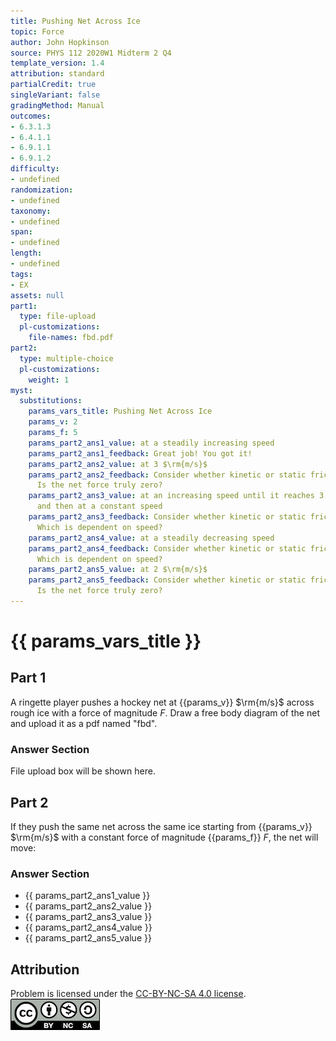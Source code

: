 ```yaml
---
title: Pushing Net Across Ice
topic: Force
author: John Hopkinson
source: PHYS 112 2020W1 Midterm 2 Q4
template_version: 1.4
attribution: standard
partialCredit: true
singleVariant: false
gradingMethod: Manual
outcomes:
- 6.3.1.3
- 6.4.1.1
- 6.9.1.1
- 6.9.1.2
difficulty:
- undefined
randomization:
- undefined
taxonomy:
- undefined
span:
- undefined
length:
- undefined
tags:
- EX
assets: null
part1:
  type: file-upload
  pl-customizations:
    file-names: fbd.pdf
part2:
  type: multiple-choice
  pl-customizations:
    weight: 1
myst:
  substitutions:
    params_vars_title: Pushing Net Across Ice
    params_v: 2
    params_f: 5
    params_part2_ans1_value: at a steadily increasing speed
    params_part2_ans1_feedback: Great job! You got it!
    params_part2_ans2_value: at 3 $\rm{m/s}$
    params_part2_ans2_feedback: Consider whether kinetic or static friction is acting?
      Is the net force truly zero?
    params_part2_ans3_value: at an increasing speed until it reaches 3 $\rm{m/s}$,
      and then at a constant speed
    params_part2_ans3_feedback: Consider whether kinetic or static friction is acting?
      Which is dependent on speed?
    params_part2_ans4_value: at a steadily decreasing speed
    params_part2_ans4_feedback: Consider whether kinetic or static friction is acting?
      Which is dependent on speed?
    params_part2_ans5_value: at 2 $\rm{m/s}$
    params_part2_ans5_feedback: Consider whether kinetic or static friction is acting?
      Is the net force truly zero?
---
```

# {{ params_vars_title }}

## Part 1

A ringette player pushes a hockey net at {{params_v}} $\rm{m/s}$ across rough ice with a force of magnitude $F$. Draw a free body diagram of the net and upload it as a pdf named "fbd".

### Answer Section

File upload box will be shown here.

## Part 2

If they push the same net across the same ice starting from {{params_v}} $\rm{m/s}$ with a constant force of magnitude {{params_f}} $F$, the net will move:

### Answer Section

- {{ params_part2_ans1_value }}
- {{ params_part2_ans2_value }}
- {{ params_part2_ans3_value }}
- {{ params_part2_ans4_value }}
- {{ params_part2_ans5_value }}

## Attribution

Problem is licensed under the [CC-BY-NC-SA 4.0 license](https://creativecommons.org/licenses/by-nc-sa/4.0/).<br> ![The Creative Commons 4.0 license requiring attribution-BY, non-commercial-NC, and share-alike-SA license.](https://raw.githubusercontent.com/firasm/bits/master/by-nc-sa.png)
